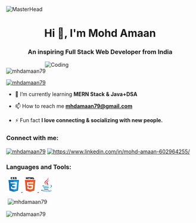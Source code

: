 ![MasterHead](https://camo.githubusercontent.com/ba9f3bd30647e352a3f5e1e45eb45c6ec7bad6155cd16aaedf4a426738da0ca5/68747470733a2f2f696e646f616e616c79746963612e636f6d2f7374617469632f696d616765732f62616e6e6572722e676966)
<h1 align="center">Hi 👋, I'm Mohd Amaan</h1>
<h3 align="center">An inspiring Full Stack Web Developer from India</h3>
<img align="right" alt="Coding" width="400" src="https://goofy-goldstine-0f8bb1.netlify.app/img/web.gif">

<p align="left"> <img src="https://komarev.com/ghpvc/?username=mhdamaan79&label=Profile%20views&color=0e75b6&style=flat" alt="mhdamaan79" /> </p>

<p align="left"> <a href="https://twitter.com/mhdamaan79" target="blank"><img src="https://img.shields.io/twitter/follow/mhdamaan79?logo=twitter&style=for-the-badge" alt="mhdamaan79" /></a> </p>

- 🌱 I’m currently learning **MERN Stack & Java+DSA**

- 📫 How to reach me **mhdamaan79@gmail.com**

- ⚡ Fun fact **I love connecting & socializing with new people.**

<h3 align="left">Connect with me:</h3>
<p align="left">
<a href="https://twitter.com/mhdamaan79" target="blank"><img align="center" src="https://raw.githubusercontent.com/rahuldkjain/github-profile-readme-generator/master/src/images/icons/Social/twitter.svg" alt="mhdamaan79" height="30" width="40" /></a>
<a href="https://linkedin.com/in/https://www.linkedin.com/in/mhdamaan79" target="blank"><img align="center" src="https://raw.githubusercontent.com/rahuldkjain/github-profile-readme-generator/master/src/images/icons/Social/linked-in-alt.svg" alt="https://www.linkedin.com/in/mohd-amaan-602964255/" height="30" width="40" /></a>
</p>

<h3 align="left">Languages and Tools:</h3>
<p align="left"> <a href="https://www.w3schools.com/css/" target="_blank" rel="noreferrer"> <img src="https://raw.githubusercontent.com/devicons/devicon/master/icons/css3/css3-original-wordmark.svg" alt="css3" width="40" height="40"/> </a> <a href="https://www.w3.org/html/" target="_blank" rel="noreferrer"> <img src="https://raw.githubusercontent.com/devicons/devicon/master/icons/html5/html5-original-wordmark.svg" alt="html5" width="40" height="40"/> </a> <a href="https://www.java.com" target="_blank" rel="noreferrer"> <img src="https://raw.githubusercontent.com/devicons/devicon/master/icons/java/java-original.svg" alt="java" width="40" height="40"/> </a> </p>

<p>&nbsp;<img align="center" src="https://github-readme-stats.vercel.app/api?username=mhdamaan79&show_icons=true&locale=en" alt="mhdamaan79" /></p>

<p><img align="center" src="https://github-readme-streak-stats.herokuapp.com/?user=mhdamaan79&" alt="mhdamaan79" /></p>
